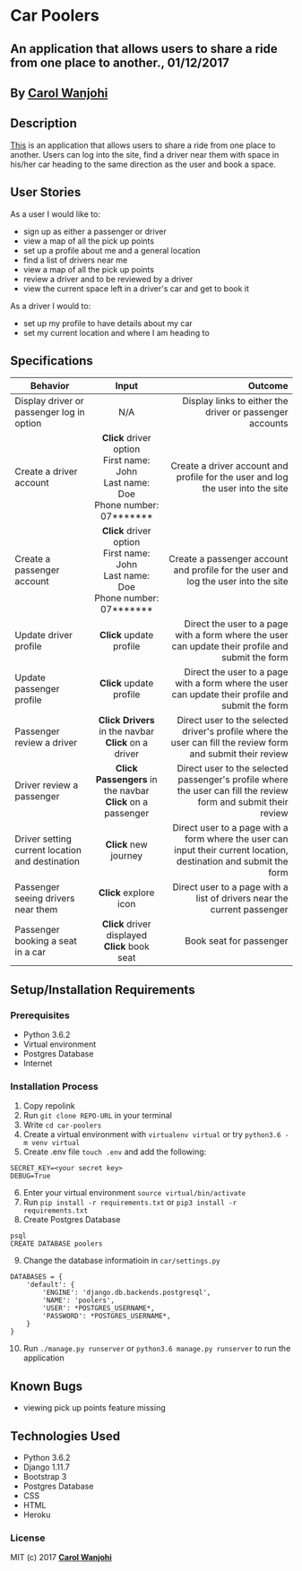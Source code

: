# Car Poolers
## An application that allows users to share a ride from one place to another., 01/12/2017


## By **[Carol Wanjohi](https://github.com/carolwanjohi)**

## Description
[This](https://car-poolers.herokuapp.com/) is an application that allows users to share a ride from one place to another. Users can log into the site, find a driver near them with space in his/her car heading to the same direction as the user and book a space.

## User Stories
As a user I would like to:
* sign up as either a passenger or driver
* view a map of all the pick up points
* set up a profile about me and a general location
* find a list of drivers near me
* view a map of all the pick up points
* review a driver and to be reviewed by a driver
* view the current space left in a driver's car and get to book it

As a driver I would to:
* set up my profile to have details about my car
* set my current location and where I am heading to

## Specifications
| Behavior        | Input           | Outcome  |
| ------------- |:-------------:| -----:|
| Display driver or passenger log in option | N/A | Display links to either the driver or passenger accounts |
| Create a driver account | **Click** driver option <br> First name: John <br> Last name: Doe <br> Phone number: 07******* | Create a driver account and profile for the user and log the user into the site |
| Create a passenger account | **Click** driver option <br> First name: John <br> Last name: Doe <br> Phone number: 07******* | Create a passenger account and profile for the user and log the user into the site |
| Update driver profile | **Click** update profile | Direct the user to a page with a form where the user can update their profile and submit the form |
| Update passenger profile | **Click** update profile | Direct the user to a page with a form where the user can update their profile and submit the form |
| Passenger review a driver | **Click Drivers** in the navbar <br> **Click** on a driver  | Direct user to the selected driver's profile where the user can fill the review form and submit their review |
| Driver review a passenger | **Click Passengers** in the navbar <br> **Click** on a passenger  | Direct user to the selected passenger's profile where the user can fill the review form and submit their review |
| Driver setting current location and destination | **Click** new journey | Direct user to a page with a form where the user can input their current location, destination and submit the form |
| Passenger seeing drivers near them | **Click** explore icon | Direct user to a page with a list of drivers near the current passenger |
| Passenger booking a seat in a car| **Click** driver displayed <br> **Click** book seat | Book seat for passenger |

## Setup/Installation Requirements

### Prerequisites
* Python 3.6.2
* Virtual environment
* Postgres Database
* Internet


### Installation Process
1. Copy repolink
2. Run `git clone REPO-URL` in your terminal
3. Write `cd car-poolers`
4. Create a virtual environment with `virtualenv virtual` or try `python3.6 -m venv virtual`
5. Create .env file `touch .env` and add the following:
```
SECRET_KEY=<your secret key>
DEBUG=True
```
6. Enter your virtual environment `source virtual/bin/activate`
7. Run `pip install -r requirements.txt` or `pip3 install -r requirements.txt`
8. Create Postgres Database

```
psql
CREATE DATABASE poolers
```
9. Change the database informatioin in `car/settings.py` 
```
DATABASES = {
    'default': {
        'ENGINE': 'django.db.backends.postgresql',
        'NAME': 'poolers',
        'USER': *POSTGRES_USERNAME*,
        'PASSWORD': *POSTGRES_USERNAME*,
    }
}
``` 
10. Run `./manage.py runserver` or `python3.6 manage.py runserver` to run the application

## Known Bugs

* viewing pick up points feature missing

## Technologies Used
- Python 3.6.2
- Django 1.11.7
- Bootstrap 3
- Postgres Database
- CSS
- HTML
- Heroku

### License

MIT (c) 2017 **[Carol Wanjohi](https://github.com/carolwanjohi)**



